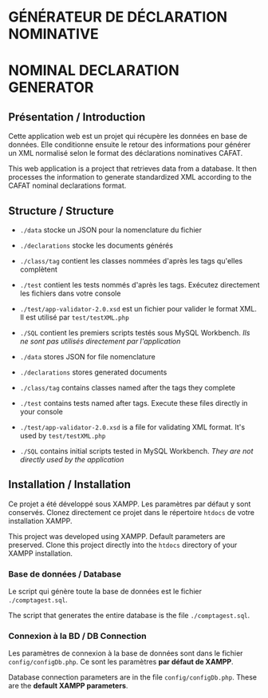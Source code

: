 # GÉNÉRATEUR DE DÉCLARATION NOMINATIVE
# NOMINAL DECLARATION GENERATOR

## Présentation / Introduction

Cette application web est un projet qui récupère les données en base de données. Elle conditionne ensuite le retour des informations pour générer un XML normalisé selon le format des déclarations nominatives CAFAT.

This web application is a project that retrieves data from a database. It then processes the information to generate standardized XML according to the CAFAT nominal declarations format.

## Structure / Structure

- `./data` stocke un JSON pour la nomenclature du fichier
- `./declarations` stocke les documents générés
- `./class/tag` contient les classes nommées d'après les tags qu'elles complètent
- `./test` contient les tests nommés d'après les tags. Exécutez directement les fichiers dans votre console
- `./test/app-validator-2.0.xsd` est un fichier pour valider le format XML. Il est utilisé par `test/testXML.php`
- `./SQL` contient les premiers scripts testés sous MySQL Workbench. *Ils ne sont pas utilisés directement par l'application*

- `./data` stores JSON for file nomenclature
- `./declarations` stores generated documents
- `./class/tag` contains classes named after the tags they complete
- `./test` contains tests named after tags. Execute these files directly in your console
- `./test/app-validator-2.0.xsd` is a file for validating XML format. It's used by `test/testXML.php`
- `./SQL` contains initial scripts tested in MySQL Workbench. *They are not directly used by the application*

## Installation / Installation

Ce projet a été développé sous XAMPP. Les paramètres par défaut y sont conservés. Clonez directement ce projet dans le répertoire `htdocs` de votre installation XAMPP.

This project was developed using XAMPP. Default parameters are preserved. Clone this project directly into the `htdocs` directory of your XAMPP installation.

### Base de données / Database

Le script qui génère toute la base de données est le fichier `./comptagest.sql`.

The script that generates the entire database is the file `./comptagest.sql`.

### Connexion à la BD / DB Connection

Les paramètres de connexion à la base de données sont dans le fichier `config/configDb.php`. Ce sont les paramètres **par défaut de XAMPP**.

Database connection parameters are in the file `config/configDb.php`. These are the **default XAMPP parameters**.